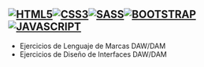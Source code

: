 ## [![HTML5](https://img.shields.io/badge/HTML5-F64A1D?style=for-the-badge&logo=HTML5&logoColor=white&labelColor=101010)]()[![CSS3](https://img.shields.io/badge/CSS3-196FB4?style=for-the-badge&logo=CSS3&logoColor=white&labelColor=101010)]()[![SASS](https://img.shields.io/badge/SASS-C76494?style=for-the-badge&logo=SASS&logoColor=white&labelColor=101010)]()[![BOOTSTRAP](https://img.shields.io/badge/BOOTSTRAP-7010EF?style=for-the-badge&logo=BOOTSTRAP&logoColor=white&labelColor=101010)]()[![JAVASCRIPT](https://img.shields.io/badge/JAVASCRIPT-EFD81D?style=for-the-badge&logo=JAVASCRIPT&logoColor=white&labelColor=101010)]()
 - Ejercicios de Lenguaje de Marcas DAW/DAM
 - Ejercicios de Diseño de Interfaces DAW/DAM
